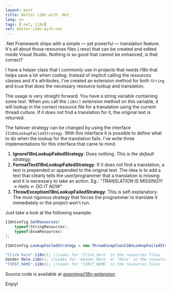 ```yaml
---
layout: post
title: Better i18n with .Net
lang: en
tags: [.net, i18n]
ref: better-i18n-with-net
---
```


.Net Framework ships with a simple — yet powerful — translation feature. It's all about those resources files (.resx) that can be created and edited inside Visual Studio. Nothing is so good that cannot be enhanced, is that correct?

I have a helper class that I commonly use in projects that needs i18n that helps save a lot when coding. Instead of implicit calling the resources classes and it's attributes, I've created an extension method for both `String` and `Enum` that does the necessary resource lookup and translation.

The usage is very straight forward. You have a string variable containing some text. When you call the `i18n()` extension method on this variable, it will lookup in the correct resource file for a translation using the current thread culture. If it does not find a translation for it, the original text is returned.

The failover strategy can be changed by using the interface `II18nLookupFailedStrategy`. With this interface it is possible to define what to do when the lookup for the translation fails. I've write three implementations for this interface that came to mind.

1. **IgnoreI18nLookupFailedStrategy**: Does nothing. *This is the default strategy.*
2. **FormatTextI18nLookupFailedStrategy**: If it does not find a translation, a text is prepended or appended to the original text. The idea is to add a text that clearly tells the user/programmer that a translation is missing and it is necessary to take an action. Eg.: *"TRANSLATION IS MISSING!!! -> Hello <- DO IT NOW"*
3. **ThrowExceptionI18nLookupFailedStrategy**: This is self-explanatory. The most rigorous strategy that forces the programmer to translate it immediately or the project won't run.

Just take a look at the following example.

~~~csharp
I18nConfig.SetResources(
    typeof(StringResources),
    typeof(EnumResources)
);

I18nConfig.LookupFailedStrategy = new ThrowExceptionI18nLookupFailedStrategy();

"Click here".i18n(); //Looks for 'Click_here' in the resources files
Gender.Male.i18n(); //Looks for 'Gender_Male' or 'Male' in the resources files
"FIRST_NAME".i18n(); //Looks for 'FIRST_NAME' in the resources files
~~~

Source code is available at [goenning/i18n-extension](https://github.com/goenning/i18n-extension).

Enjoy!